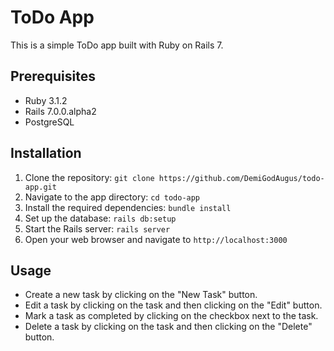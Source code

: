 
# ToDo App

This is a simple ToDo app built with Ruby on Rails 7.

## Prerequisites

- Ruby 3.1.2
- Rails 7.0.0.alpha2
- PostgreSQL

## Installation

1. Clone the repository: `git clone https://github.com/DemiGodAugus/todo-app.git`
2. Navigate to the app directory: `cd todo-app`
3. Install the required dependencies: `bundle install`
4. Set up the database: `rails db:setup`
5. Start the Rails server: `rails server`
6. Open your web browser and navigate to `http://localhost:3000`

## Usage

- Create a new task by clicking on the "New Task" button.
- Edit a task by clicking on the task and then clicking on the "Edit" button.
- Mark a task as completed by clicking on the checkbox next to the task.
- Delete a task by clicking on the task and then clicking on the "Delete" button.
<!---->
<!-- ## Contributing -->
<!---->
<!-- Bug reports and pull requests are welcome on GitHub at https://github.com/DemiGodAugus/todo-app. This project is intended to be a safe, welcoming space for collaboration, and contributors are expected to adhere to the [Contributor Covenant](https://www.contributor-covenant.org/) code of conduct. -->
<!---->
<!-- ## License -->
<!---->
<!-- Currently N/A -->
